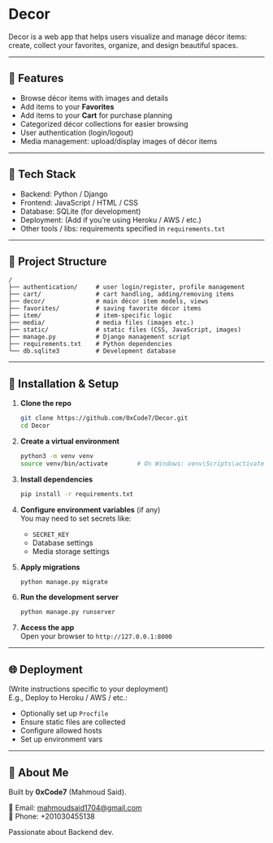 # Decor

Decor is a web app that helps users visualize and manage décor items: create, collect your favorites, organize, and design beautiful spaces.  

---

## 🚀 Features

- Browse décor items with images and details  
- Add items to your **Favorites**  
- Add items to your **Cart** for purchase planning  
- Categorized décor collections for easier browsing  
- User authentication (login/logout)  
- Media management: upload/display images of décor items  

---

## 🧰 Tech Stack

- Backend: Python / Django  
- Frontend: JavaScript / HTML / CSS  
- Database: SQLite (for development)  
- Deployment: (Add if you’re using Heroku / AWS / etc.)  
- Other tools / libs: requirements specified in `requirements.txt`  

---

## 📂 Project Structure

```text
/
├── authentication/     # user login/register, profile management
├── cart/               # cart handling, adding/removing items
├── decor/              # main décor item models, views
├── favorites/          # saving favorite décor items
├── item/               # item-specific logic
├── media/              # media files (images etc.)
├── static/             # static files (CSS, JavaScript, images)
├── manage.py           # Django management script
├── requirements.txt    # Python dependencies
└── db.sqlite3          # Development database
```

---

## 🔧 Installation & Setup

1. **Clone the repo**  
   ```bash
   git clone https://github.com/0xCode7/Decor.git
   cd Decor
   ```

2. **Create a virtual environment**  
   ```bash
   python3 -m venv venv
   source venv/bin/activate        # On Windows: venv\Scripts\activate
   ```

3. **Install dependencies**  
   ```bash
   pip install -r requirements.txt
   ```

4. **Configure environment variables** (if any)  
   You may need to set secrets like:
   - `SECRET_KEY`  
   - Database settings  
   - Media storage settings  

5. **Apply migrations**  
   ```bash
   python manage.py migrate
   ```

6. **Run the development server**  
   ```bash
   python manage.py runserver
   ```

7. **Access the app**  
   Open your browser to `http://127.0.0.1:8000`  

---


## 🌐 Deployment

(Write instructions specific to your deployment)  
E.g., Deploy to Heroku / AWS / etc.:

- Optionally set up `Procfile`  
- Ensure static files are collected  
- Configure allowed hosts  
- Set up environment vars  

---
## 👤 About Me

Built by **0xCode7** (Mahmoud Said).

📧 Email: mahmoudsaid1704@gmail.com  
📱 Phone: +201030455138  

Passionate about Backend dev.  
